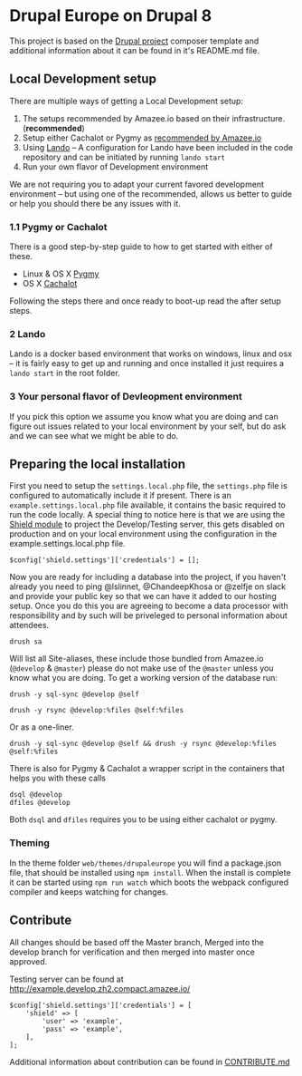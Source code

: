 # Drupal Europe on Drupal 8

This project is based on the [Drupal project](https://github.com/drupal-composer/drupal-project/blob/8.x/README.md)
composer template and additional information about it can be found in it's README.md file. 

## Local Development setup
There are multiple ways of getting a Local Development setup:

1. The setups recommended by Amazee.io based on their infrastructure. (**recommended**)
  1. Setup either Cachalot or Pygmy as [recommended by Amazee.io](https://docs.amazee.io/local_docker_development/local_docker_development.html)
2. Using [Lando](https://docs.devwithlando.io/) – A configuration for Lando have been included in the code repository and can be initiated by running `lando start`
3. Run your own flavor of Development environment

We are not requiring you to adapt your current favored development environment – but using one of the recommended, allows us better to guide or help you should there be any issues with it.

### 1.1 Pygmy or Cachalot
There is a good step-by-step guide to how to get started with either of these.

- Linux & OS X [Pygmy](https://docs.amazee.io/local_docker_development/pygmy.html)
- OS X [Cachalot](https://docs.amazee.io/local_docker_development/os_x_cachalot.html)

Following the steps there and once ready to boot-up read the after setup steps.

### 2 Lando
Lando is a docker based environment that works on windows, linux and osx – it is fairly easy to get up and running and once installed it just requires a `lando start` in the root folder.

### 3 Your personal flavor of Devleopment environment
If you pick this option we assume you know what you are doing and can figure out issues related to your local environment by your self, but do ask and we can see what we might be able to do.

## Preparing the local installation
First you need to setup the `settings.local.php` file, the `settings.php` file is configured to automatically include it if present.
There is an `example.settings.local.php` file available, it contains the basic required to run the code locally.
A special thing to notice here is that we are using the [Shield module](https://www.drupal.org/project/shield) to project the Develop/Testing server, this gets disabled on production and on your local environment using the configuration in the example.settings.local.php file.

    $config['shield.settings']['credentials'] = [];

Now you are ready for including a database into the project, if you haven't already you need to ping @lslinnet, @ChandeepKhosa or @zelfje on slack and provide your public key so that we can have it added to our hosting setup.
Once you do this you are agreeing to become a data processor with responsibility and by such will be priveleged to personal information about attendees.

    drush sa
    
Will list all Site-aliases, these include those bundled from Amazee.io (`@develop` & `@master`) please do not make use of the `@master` unless you know what you are doing.
To get a working version of the database run:

    drush -y sql-sync @develop @self
    
    drush -y rsync @develop:%files @self:%files

Or as a one-liner.

    drush -y sql-sync @develop @self && drush -y rsync @develop:%files @self:%files

There is also for Pygmy & Cachalot a wrapper script in the containers that helps you with these calls

    dsql @develop
    dfiles @develop
    
Both `dsql` and `dfiles` requires you to be using either cachalot or pygmy.

### Theming
In the theme folder `web/themes/drupaleurope` you will find a package.json file, that should be installed using `npm install`.
When the install is complete it can be started using `npm run watch` which boots the webpack configured compiler and keeps watching for changes.

## Contribute

All changes should be based off the Master branch, Merged into the develop branch for verification and then merged into master once approved.

Testing server can be found at http://example.develop.zh2.compact.amazee.io/ 

    $config['shield.settings']['credentials'] = [
        'shield' => [
            'user' => 'example',
            'pass' => 'example',
        ],
    ];

Additional information about contribution can be found in [CONTRIBUTE.md](CONTRIBUTING.md)
